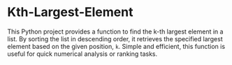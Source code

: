 # Kth-Largest-Element
This Python project provides a function to find the k-th largest element in a list. By sorting the list in descending order, it retrieves the specified largest element based on the given position, `k`. Simple and efficient, this function is useful for quick numerical analysis or ranking tasks.
